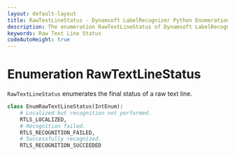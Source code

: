 ```yaml
---
layout: default-layout
title: RawTextLineStatus - Dynamsoft LabelRecognizer Python Enumerations
description: The enumeration RawTextLineStatus of Dynamsoft LabelRecognizer describes the final status of a raw text line.
keywords: Raw Text Line Status
codeAutoHeight: true
---
```


# Enumeration RawTextLineStatus

`RawTextLineStatus` enumerates the final status of a raw text line.

```python
class EnumRawTextLineStatus(IntEnum):
    # Localized but recognition not performed.
    RTLS_LOCALIZED,
    # Recognition failed.
    RTLS_RECOGNITION_FAILED,
    # Successfully recognized.
    RTLS_RECOGNITION_SUCCEEDED
```
